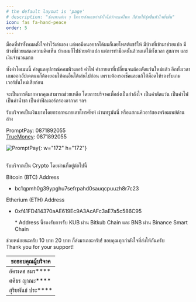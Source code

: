 ```yaml
---
# the default layout is 'page'
# description: "ช่องทางต่าง ๆ ในการส่งมอบกำลังใจไม่ว่าจะแค่ไหน ก็ช่วยให้ชุ่มชื่นหัวใจทั้งนั้น"
icon: fas fa-hand-peace
order: 5
---
```


ม็อดที่ทำทั้งหมดตั้งใจทำไว้เล่นเอง แต่พอมีคนอยากได้ผมก็เลยโพสต์แชร์ให้ มีบ้างที่เข้ามาช่วยแปล
มีบ้างที่ช่วยแสดงความคิดเห็น บ้างผมก็ไปช่วยเค้าแปล แต่การทำม็อดนั้นล้วนแต่ใช้ทั้งเวลา สุขภาพ และเงินจำนวนมาก

ทั้งค่าโดเมนนี้ ค่าดูแลอุปกรณ์คอมพิวเตอร์ ค่าไฟ ค่าสายตาที่เปลี่ยนจนต้องตัดแว่นใหม่แล้ว
อีกทั้งเวลาเกมออกอัปเดตผมก็ต้องยอมให้คนอื่นได้เล่นไปก่อน เพราะต้องรอเช็คและแก้ให้ม็อดให้รองรับเกมเวอร์ชันใหม่เสียก่อน

จะเป็นการดีมากหากคุณสามารถช่วยเหลือ โดยการบริจาคเพื่อส่งเป็นกำลังใจ เป็นค่าตัดแว่น เป็นค่าไฟ เป็นค่าน้ำชา เป็นค่าฟิลเตอร์กรองอากาศ ฯลฯ

รับบริจาคเป็นเงินบาทโดยกรอกหมายเลขโทรศัพท์ ผ่านทรูมันนี่ หรือแสกนคิวอาร์ของพร้อมเพย์ด้านล่าง

PromptPay: 0871892055 <br />
[TrueMoney](https://tmn.app.link/4Z175xg9BMb): 0871892055

![PromptPay](https://assets.naruebet.dev/img/PromptPay-14.webp){: w="172" h="172"}

<br />
รับบริจากเป็น Crypto โดยผ่านที่อยู่ต่อไปนี้

Bitcoin (BTC) Address

- bc1qpmh0g39ypghu7sefrpahd0sauqcpuuzh8r7c23

Etherium (ETH) Address

- 0xf41FD414370aAE619Ec9A3AcAFc3aE7a5c586C95

  \* Address นี้รองรับการรับ KUB ผ่าน Bitkub Chain และ BNB ผ่าน Binance Smart Chain

ช่วยหน่อยนะครับ 10 บาท 20 บาท ก็ส่งมาเถอะครับ!
ขอบคุณทุกกำลังใจที่ส่งให้กันครับ <br />
Thank you for your support!

| ขอขอบคุณผู้บริจาค      |
| ---------------------- |
| อัครเดช ชมร\*\*\*\*    |
| ศศิธร ญาณะ\*\*\*\*     |
| สุริยพันธ์ ประ\*\*\*\* |
